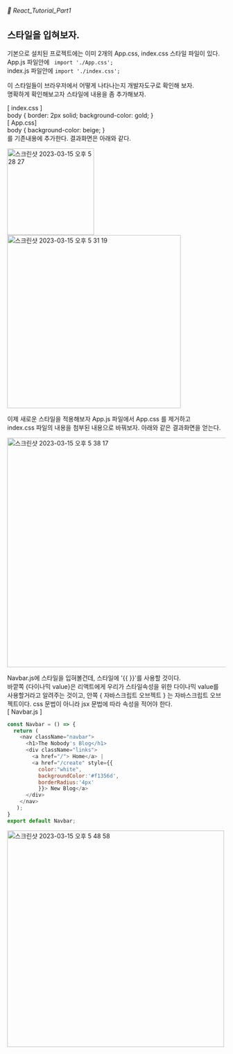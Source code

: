 ###### 🌵 React_Tutorial_Part1

## 스타일을 입혀보자.

기본으로 설치된 프로젝트에는 이미 2개의 App.css, index.css 스타일 파일이 있다.   
App.js 파일안에 ```  import './App.css'; ```    
index.js 파일안에 ``` import './index.css'; ```   

이 스타일들이 브라우저에서 어떻게 나타나는지 개발자도구로 확인해 보자.   
명확하게 확인해보고자 스타일에 내용을 좀 추가해보자.  

[ index.css ]   
body {  border: 2px solid; background-color: gold; }   
[ App.css]    
body {   background-color: beige; }   
를 기존내용에 추가한다. 결과화면은 아래와 같다.  

<img width="200" alt="스크린샷 2023-03-15 오후 5 28 27" src="https://user-images.githubusercontent.com/48478079/225250889-18bac4e6-5b32-403c-a8f6-e2649a83de10.png">
<img width="400" alt="스크린샷 2023-03-15 오후 5 31 19" src="https://user-images.githubusercontent.com/48478079/225251533-7aa1267a-e72f-4f9f-ae08-3fdd42fc6153.png">

이제 새로운 스타일을 적용해보자
App.js 파일에서 App.css 를 제거하고   
index.css 파일의 내용을 첨부된 내용으로 바꿔보자. 아래와 같은 결과화면을 얻는다.  

<img width="530" alt="스크린샷 2023-03-15 오후 5 38 17" src="https://user-images.githubusercontent.com/48478079/225253363-eb93b6b1-6a93-4ee3-bd63-871b4f1dce59.png">


Navbar.js에 스타일을 입혀볼건데, 스타일에 '{{ }}'를 사용할 것이다.   
바깥쪽 {다이나믹 value}은 리액트에게 우리가 스타일속성을 위한 다이나믹 value를 사용할거라고 알려주는 것이고, 안쪽 { 자바스크립트 오브젝트 } 는 자바스크립트 오브젝트이다.  css 문법이 아니라 jsx 문법에 따라 속성을 적어야 한다.  
[ Navbar.js ]   
``` javascript 
const Navbar = () => {
  return ( 
    <nav className="navbar">
      <h1>The Nobody's Blog</h1>
      <div className="links">
        <a href="/"> Home</a> | 
        <a href="/create" style={{ 
          color:"white", 
          backgroundColor:'#f1356d',
          borderRadius:'4px'
          }}> New Blog</a>
      </div>
    </nav>
   );
}
export default Navbar;

```   
<img width="500" alt="스크린샷 2023-03-15 오후 5 48 58" src="https://user-images.githubusercontent.com/48478079/225255977-cc3b3324-bf04-4e4d-85b0-c91c24d8aa7f.png">

